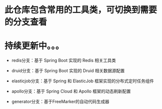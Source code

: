 # 此仓库包含常用的工具类，可切换到需要的分支查看
# 持续更新中。。。

* redis分支：基于 Spring Boot 实现的 Redis 相关工具类

* druid分支：基于 Spring Boot 实现的 Druid 相关数据源配置

* elasticjob分支：基于 Spring 和 ElasticJob 框架实现的分布式定时任务组件

* apollo分支：基于 Spring Cloud 和 Apollo 框架的动态刷新配置

* generator分支：基于FreeMarker的自动代码生成器